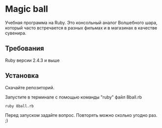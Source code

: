# Magic ball

Учебная программа на Ruby. Это консольный аналог Волшебного шара, который часто встречается в разных фильмах и в магазинах в качестве сувенира.

## Требования

Ruby версии 2.4.3 и выше

## Установка

Скачайте репозиторий.

Запустите в терминале с помощью команды "ruby" файл 8ball.rb

`ruby 8ball.rb`

Перед запуском задайте вопрос.
Повторять можно сколько угодно раз. ;)
